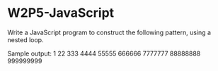 # W2P5-JavaScript

Write a JavaScript program to construct the following pattern, using a nested loop.

Sample output:
1
22
333
4444
55555
666666
7777777
88888888
999999999

